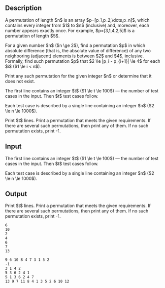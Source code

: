 ## Description

<div><p>A permutation of length $n$ is an array $p=[p_1,p_2,\dots,p_n]$, which contains every integer from $1$ to $n$ (inclusive) and, moreover, each number appears exactly once. For example, $p=[3,1,4,2,5]$ is a permutation of length $5$.</p><p>For a given number $n$ ($n \ge 2$), find a permutation $p$ in which absolute difference (that is, the absolute value of difference) of any two neighboring (adjacent) elements is between $2$ and $4$, inclusive. Formally, find such permutation $p$ that $2 \le |p_i - p_{i+1}| \le 4$ for each $i$ ($1 \le i &lt; n$).</p><p>Print any such permutation for the given integer $n$ or determine that it does not exist.</p></div><div class="input-specification"><p>The first line contains an integer $t$ ($1 \le t \le 100$) — the number of test cases in the input. Then $t$ test cases follow.</p><p>Each test case is described by a single line containing an integer $n$ ($2 \le n \le 1000$).</p></div><div class="output-specification"><p>Print $t$ lines. Print a permutation that meets the given requirements. If there are several such permutations, then print any of them. If no such permutation exists, print <span class="tex-font-style-tt">-1</span>.</p></div>

## Input

<p>The first line contains an integer $t$ ($1 \le t \le 100$) — the number of test cases in the input. Then $t$ test cases follow.</p><p>Each test case is described by a single line containing an integer $n$ ($2 \le n \le 1000$).</p>

## Output

<p>Print $t$ lines. Print a permutation that meets the given requirements. If there are several such permutations, then print any of them. If no such permutation exists, print <span class="tex-font-style-tt">-1</span>.</p>





```input1
6
10
2
4
6
7
13
```




```output1
9 6 10 8 4 7 3 1 5 2 
-1
3 1 4 2 
5 3 6 2 4 1 
5 1 3 6 2 4 7 
13 9 7 11 8 4 1 3 5 2 6 10 12
```


